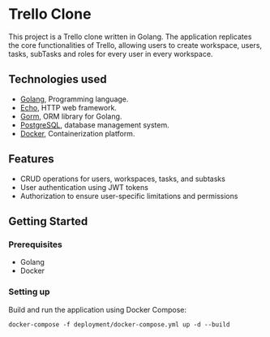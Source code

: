 # Trello Clone

This project is a Trello clone written in Golang. The application replicates the core functionalities of Trello,
allowing users to create
workspace, users, tasks, subTasks and roles for every user in every workspace.

## Technologies used

- [Golang](https://golang.org/), Programming language.
- [Echo](https://echo.labstack.com/), HTTP web framework.
- [Gorm](https://gorm.io/), ORM library for Golang.
- [PostgreSQL](https://www.postgresql.org/), database management system.
- [Docker](https://www.docker.com/), Containerization platform.

## Features

- CRUD operations for users, workspaces, tasks, and subtasks
- User authentication using JWT tokens
- Authorization to ensure user-specific limitations and permissions

## Getting Started

### Prerequisites

- Golang
- Docker

### Setting up

Build and run the application using Docker Compose:

```shell
docker-compose -f deployment/docker-compose.yml up -d --build
```
